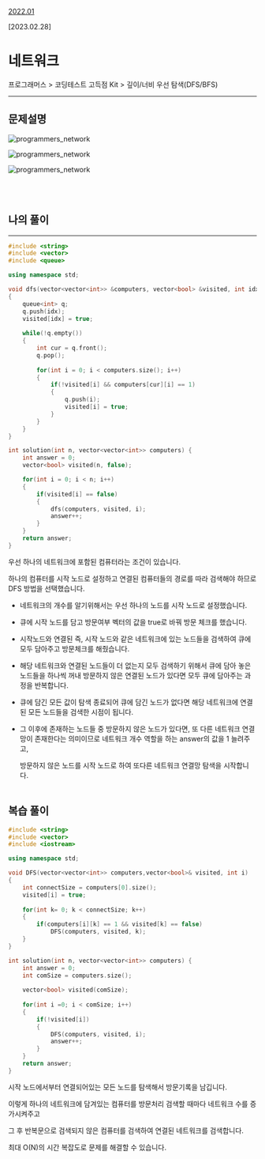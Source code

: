 [2022.01](#나의-풀이)

[2023.02.28]

# 네트워크

프로그래머스 > 코딩테스트 고득점 Kit > 깊이/너비 우선 탐색(DFS/BFS)

----

## 문제설명

<img src="https://user-images.githubusercontent.com/80774412/206369839-c1fd6a64-8b19-45e9-91a7-5ca406e0cb9c.PNG" title="programmers_network"></img>

<img src="https://user-images.githubusercontent.com/80774412/206370015-2585cd6a-5d3b-4a4e-aa09-02836c6f1486.PNG" title="programmers_network"></img>

<img src="https://user-images.githubusercontent.com/80774412/206370062-4ce0e95e-1128-4a9d-8724-f07ab93d2bb1.PNG" title="programmers_network"></img>


<br><Br>

## 나의 풀이
---

```c++
#include <string>
#include <vector>
#include <queue>

using namespace std;

void dfs(vector<vector<int>> &computers, vector<bool> &visited, int idx)
{
    queue<int> q;
    q.push(idx);
    visited[idx] = true;
    
    while(!q.empty())
    {
        int cur = q.front();
        q.pop();
        
        for(int i = 0; i < computers.size(); i++)
        {
            if(!visited[i] && computers[cur][i] == 1)
            {
                q.push(i);
                visited[i] = true;
            }
        }
    }
}

int solution(int n, vector<vector<int>> computers) {
    int answer = 0;
    vector<bool> visited(n, false);

    for(int i = 0; i < n; i++)
    {
        if(visited[i] == false)
        {
            dfs(computers, visited, i);
            answer++;
        }
    }
    return answer;
}
```
우선 하나의 네트워크에 포함된 컴퓨터라는 조건이 있습니다.

하나의 컴퓨터를 시작 노드로 설정하고 연결된 컴퓨터들의 경로를 따라 검색해야 하므로 DFS 방법을 선택했습니다.

* 네트워크의 개수를 알기위해서는 우선 하나의 노드를 시작 노드로 설정했습니다.

* 큐에 시작 노드를 담고 방문여부 벡터의 값을 true로 바꿔 방문 체크를 했습니다.

* 시작노드와 연결된 즉, 시작 노드와 같은 네트워크에 있는 노드들을 검색하여 큐에 모두 담아주고 방문체크를 해줬습니다.

* 해당 네트워크와 연결된 노드들이 더 없는지 모두 검색하기 위해서 큐에 담아 놓은 노드들을 하나씩 꺼내 방문하지 않은 연결된 노드가 있다면 모두 큐에 담아주는 과정을 반복합니다.

* 큐에 담긴 모든 값이 탐색 종료되어 큐에 담긴 노드가 없다면 해당 네트워크에 연결된 모든 노드들을 검색한 시점이 됩니다.

* 그 이후에 존재하는 노드들 중 방문하지 않은 노드가 있다면, 또 다른 네트워크 연결망이 존재한다는 의미이므로 네트워크 개수 역할을 하는 answer의 값을 1 늘려주고,

    방문하지 않은 노드를 시작 노드로 하여 또다른 네트워크 연결망 탐색을 시작합니다.<br><Br>


## __복습 풀이__

```c++
#include <string>
#include <vector>
#include <iostream>

using namespace std;

void DFS(vector<vector<int>> computers,vector<bool>& visited, int i)
{
    int connectSize = computers[0].size();
    visited[i] = true;
    
    for(int k= 0; k < connectSize; k++)
    {
        if(computers[i][k] == 1 && visited[k] == false)
            DFS(computers, visited, k);
    }
}

int solution(int n, vector<vector<int>> computers) {
    int answer = 0;
    int comSize = computers.size();
    
    vector<bool> visited(comSize);
    
    for(int i =0; i < comSize; i++)
    {
        if(!visited[i])
        {
            DFS(computers, visited, i);
            answer++;
        }
    }
    return answer;
}
```

시작 노드에서부터 연결되어있는 모든 노드를 탐색해서 방문기록을 남깁니다.

이렇게 하나의 네트워크에 담겨있는 컴퓨터를 방문처리 검색할 때마다 네트워크 수를 증가시켜주고

그 후 반복문으로 검색되지 않은 컴퓨터를 검색하여 연결된 네트워크를 검색합니다.

최대 O(N)의 시간 복잡도로 문제를 해결할 수 있습니다.